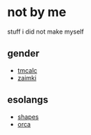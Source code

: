 # not by me
stuff i did not make myself

## gender
- [tmcalc](https://kappanneo.github.io/tmcalc/)
- [zaimki](https://gitlab.com/avris/zaimki/)

## esolangs
- [shapes](https://github.com/photon-niko/shapes)
- [orca](https://100r.co/site/orca.html)
